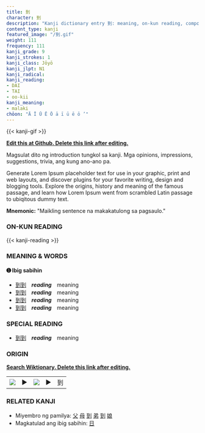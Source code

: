 ```yaml
---
title: 到
character: 到
description: "Kanji dictionary entry 到: meaning, on-kun reading, compounds, origin, related kanji"
content_type: kanji
featured_image: "/到.gif"
weight: 111
frequency: 111
kanji_grade: 9
kanji_strokes: 1
kanji_class: Jōyō
kanji_jlpt: N1
kanji_radical: 
kanji_reading: 
- DAI
- TAI
- oo-kii
kanji_meaning:
- malaki
chōon: "Ā Ī Ū Ē Ō ā ī ū ē ō ’"
---
```

[//]: # (Don't edit the line below. Kanji animated GIF code is automatically generated.)
{{< kanji-gif >}}

[//]: # (Edit below this line.)

**[Edit this at Github. Delete this link after editing.](https://github.com/tim0g/tim/tree/main/content/kanji/到/index.md)**

Magsulat dito ng introduction tungkol sa kanji. Mga opinions, impressions, suggestions, trivia, ang kung ano-ano pa.

Generate Lorem Ipsum placeholder text for use in your graphic, print and web layouts, and discover plugins for your favorite writing, design and blogging tools. Explore the origins, history and meaning of the famous passage, and learn how Lorem Ipsum went from scrambled Latin passage to ubiqitous dummy text.
 
**Mnemonic:** "Maikling sentence na makakatulong sa pagsaulo."

### ON-KUN READING

[//]: # (Don't edit the line below. ON-KUN READING code is automatically generated.)
{{< kanji-reading >}}

### MEANING & WORDS

#### ➊ **Ibig sabihin**
  - [到](../到)[到](../到)　***reading***　meaning
  - [到](../到)[到](../到)　***reading***　meaning
  - [到](../到)[到](../到)　***reading***　meaning
  - [到](../到)[到](../到)　***reading***　meaning

### SPECIAL READING
  - [到](../到)[到](../到)　***reading***　meaning

### ORIGIN

**[Search Wiktionary. Delete this link after editing.](https://wiktionary.org/wiki/到)**
<table class="kanji-table"><tr><td>
<img src="60px-到-bronze.svg.png">
</td><td>▶</td><td>
<img src="60px-到-oracle.svg.png">
</td><td>▶</td>
<td class="kanji-origin">到</td>
</tr></table>

### RELATED KANJI
- Miyembro ng pamilya: [父](../父) [母](../母) [到](../到) [弟](../弟) [到](../到) [娘](../娘)
- Magkatulad ang ibig sabihin: [日](../日)
